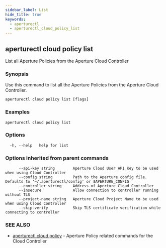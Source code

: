 ```yaml
---
sidebar_label: List
hide_title: true
keywords:
  - aperturectl
  - aperturectl_cloud_policy_list
---
```


<!-- markdownlint-disable -->

## aperturectl cloud policy list

List all Aperture Policies from the Aperture Cloud Controller

### Synopsis

Use this command to list all the Aperture Policies from the Aperture Cloud Controller.

```
aperturectl cloud policy list [flags]
```

### Examples

```
aperturectl cloud policy list
```

### Options

```
  -h, --help   help for list
```

### Options inherited from parent commands

```
      --api-key string        Aperture Cloud User API Key to be used when using Cloud Controller
      --config string         Path to the Aperture config file. Defaults to '~/.aperturectl/config' or $APERTURE_CONFIG
      --controller string     Address of Aperture Cloud Controller
      --insecure              Allow connection to controller running without TLS
      --project-name string   Aperture Cloud Project Name to be used when using Cloud Controller
      --skip-verify           Skip TLS certificate verification while connecting to controller
```

### SEE ALSO

- [aperturectl cloud policy](/reference/aperture-cli/aperturectl/cloud/policy/policy.md) - Aperture Policy related commands for the Cloud Controller
